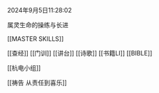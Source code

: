 2024年9月5日11:28:02

属灵生命的操练与长进

[[MASTER SKILLS]]

[[查经]]
[[门训]]
[[讲台]]
[[诗歌]]
[[书籍LI]]
[[BIBLE]]

[[杭电小组]]

[[祷告 从责任到喜乐]]